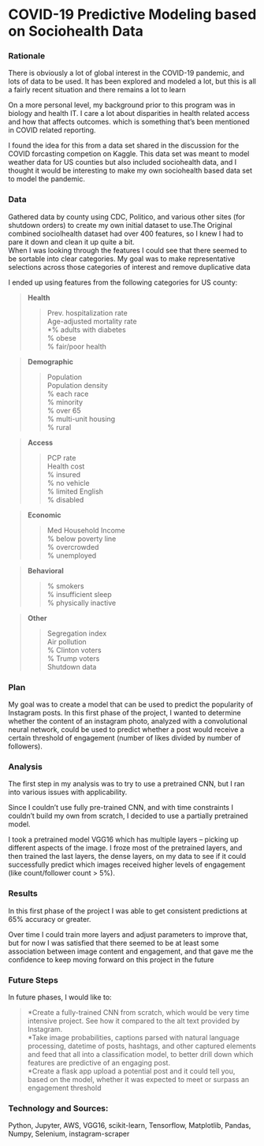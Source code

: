# COVID-19 Predictive Modeling based on Sociohealth Data


### Rationale

There is obviously a lot of global interest in the COVID-19 pandemic, and lots of data to be used.  It has been explored and modeled a lot, but this is all a fairly recent situation and there remains a lot to learn

On a more personal level, my background prior to this program was in biology and health IT. I care a lot about disparities in health related access and how that affects outcomes. which is something that’s been mentioned in COVID related reporting. 

I found the idea for this from a data set shared in the discussion for the COVID forcasting competion on Kaggle. This data set was meant to model weather data for US counties but also included sociohealth data, and I thought it would be interesting to make my own sociohealth based data set to model the pandemic. 



### Data 

Gathered data by county using CDC, Politico, and various other sites (for shutdown orders) to create my own initial dataset to use.The Original combined sociolhealth dataset had over 400 features, so I knew I had to pare it down and clean it up quite a bit.  
When I was looking through the features I could see that there seemed to be sortable into clear categories. My goal was to make representative selections across those categories of interest and remove duplicative data 



I ended up using features from the following categories for US county: 
>**Health**  
>>Prev. hospitalization rate  
>>Age-adjusted mortality rate  
>>*% adults with diabetes  
>>% obese  
>>% fair/poor health  

>**Demographic**  
>>Population   
>>Population density  
>>% each race  
>>% minority  
>>% over 65  
>>% multi-unit housing  
>>% rural  
 
>**Access**  
>>PCP rate  
>>Health cost  
>>% insured  
>>% no vehicle  
>>% limited English  
>>% disabled  
 
>**Economic**  
>>Med Household Income  
>>% below poverty line  
>>% overcrowded  
>>% unemployed  
 
>**Behavioral**  
>>% smokers  
>>% insufficient sleep  
>>% physically inactive  
  
>**Other**  
>>Segregation index  
>>Air pollution   
>>% Clinton voters  
>>% Trump voters  
>>Shutdown data  
 
### Plan 

My goal was to create a model that can be used to predict the popularity of Instagram posts. In this first phase of the project, I wanted to determine whether the content of an instagram photo, analyzed with a convolutional neural network, could be used to predict whether a post would receive a certain threshold of engagement (number of likes divided by number of followers). 




### Analysis

The first step in my analysis was to try to use a pretrained CNN, but I ran into various issues with applicability. 

Since I couldn’t use fully pre-trained CNN,  and with time constraints I couldn’t build my own from scratch, I decided to use a partially pretrained model. 

I took a pretrained model VGG16 which has multiple layers – picking up different aspects of the image. I froze most of the pretrained layers, and then trained the last layers, the dense layers, on my data to see if it could successfully predict which images received higher levels of engagement (like count/follower count > 5%). 


### Results

In this first phase of the project I was able to get consistent predictions at 65% accuracy or greater. 


Over time I could train more layers and adjust parameters to improve that, but for now I was satisfied that there seemed to be at least some association between image content and engagement, and that gave me the confidence to keep moving forward on this project in the future


### Future Steps 

In future phases, I would like to:
  
> *Create a fully-trained CNN  from scratch,  which would be very time intensive project. See how it compared to the alt text provided by Instagram.  
> *Take image probabilities, captions parsed with natural language processing, datetime of posts, hashtags, and other captured elements and feed that all into a classification model, to better drill down which features are predictive of an engaging post.   
> *Create a flask app upload a potential post and it could tell you, based on the model, whether it was expected to meet or surpass an engagement threshold  



### Technology and Sources: 

Python, Jupyter, AWS, VGG16, scikit-learn, Tensorflow, Matplotlib, Pandas, Numpy, Selenium, instagram-scraper









